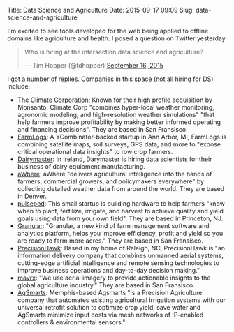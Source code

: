 Title: Data Science and Agriculture
Date: 2015-09-17 09:09
Slug: data-science-and-agriculture

I'm excited to see tools developed for the web being applied to offline domains like agriculture and health. I posed a question on Twitter yesterday:

<blockquote class="twitter-tweet" lang="en"><p lang="en" dir="ltr">Who is hiring at the intersection data science and agriculture?</p>&mdash; Tim Hopper (@tdhopper) <a href="https://twitter.com/tdhopper/status/644138076521021440">September 16, 2015</a></blockquote>
<script async src="//platform.twitter.com/widgets.js" charset="utf-8"></script>

I got a number of replies. Companies in this space (not all hiring for DS) include:

* [The Climate Corporation](https://www.climate.com/): Known for their high profile acquisition by Monsanto, Climate Corp "combines hyper-local weather monitoring, agronomic modeling, and high-resolution weather simulations" "that help farmers improve profitability by making better informed operating and financing decisions". They are based in San Fransisco.
* [FarmLogs](https://farmlogs.com/): A YCombinator-backed startup in Ann Arbor, MI, FarmLogs is combining satellite maps, soil surveys, GPS data, and more to "expose critical operational data insights" to row crop farmers.
* [Dairymaster](http://dairymaster.ie/careers/data-scientists/): In Ireland, Darymaster is hiring data scientists for their business of dairy equipment manufacturing.
* [aWhere](http://www.awhere.com/): aWhere "delivers agricultural intelligence into the hands of farmers, commercial growers, and policymakers everywhere" by collecting detailed weather data from around the world. They are based in Denver.
* [pulsepod](http://www.pulsepod.io/): This small startup is building hardware to help farmers "know when to plant, fertilize, irrigate, and harvest to achieve quality and yield goals using data from your own field". They are based in Princeton, NJ.
* [Granular](http://www.granular.ag/): "Granular, a new kind of farm management software and analytics platform, helps you improve efficiency, profit and yield so you are ready to farm more acres." They are based in San Fransisco.
* [PrecisionHawk](http://www.precisionhawk.com/): Based in my home of Raleigh, NC, PrecisionHawk is "an information delivery company that combines unmanned aerial systems, cutting-edge artificial intelligence and remote sensing technologies to improve business operations and day-to-day decision making."
* [mavrx](http://www.mavrx.com): "We use aerial imagery to provide actionable insights to the global agriculture industry." They are based in San Fransisco.
* [AgSmarts](http://www.agsmarts.com/): Memphis-based Agsmarts "is a Precision Agriculture company that automates existing agricultural irrigation systems with our universal retrofit solution to optimize crop yield, save water and AgSmarts minimize input costs via mesh networks of IP-enabled controllers & environmental sensors."